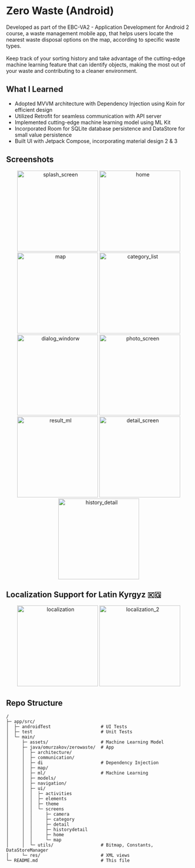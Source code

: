 # Zero Waste (Android)
Developed as part of the EBC-VA2 - Application Development for Android 2 course, a waste management mobile app, that helps users locate the nearest waste disposal options on the map, according to specific waste types.
<br>
<br>
Keep track of your sorting history and take advantage of the cutting-edge machine learning feature that can identify objects, making the most out of your waste and contributing to a cleaner environment.

## What I Learned
- Adopted MVVM architecture with Dependency Injection using Koin for efficient design
- Utilized Retrofit for seamless communication with API server
- Implemented cutting-edge machine learning model using ML Kit
- Incorporated Room for SQLite database persistence and DataStore for small value persistence
- Built UI with Jetpack Compose, incorporating material design 2 & 3

## Screenshots
<p align="center">
<img width="220" alt="splash_screen" src="https://user-images.githubusercontent.com/89274213/213871458-730cab1d-a39e-41c2-b570-2af9f5ad34f3.png">
<img width="220" alt="home" src="https://user-images.githubusercontent.com/89274213/213871449-4e588e3d-8e0d-411a-a328-e5675f8000f6.png">
<img width="220" alt="map" src="https://user-images.githubusercontent.com/89274213/213871454-7199a955-2443-4c5c-a75e-f3479f9ca7ba.png">
<img width="220" alt="category_list" src="https://user-images.githubusercontent.com/89274213/213871444-0eff1c44-3e96-4689-b24d-7b4f4cd0e1e8.png">
<img width="220" alt="dialog_windorw" src="https://user-images.githubusercontent.com/89274213/213871447-30619d9e-2127-4a32-9c4a-be9f3983d3ec.png">
<img width="220" alt="photo_screen" src="https://user-images.githubusercontent.com/89274213/213871456-87e3efed-2686-485f-a2d7-989c4bfc2134.png">
<img width="220" alt="result_ml" src="https://user-images.githubusercontent.com/89274213/213871457-829841b0-451c-4a39-a404-203b0ef83e85.png">
<img width="220" alt="detail_screen" src="https://user-images.githubusercontent.com/89274213/213871446-dbed575e-d5b4-4bfc-833a-dd28ec478caa.png">
<img width="220" alt="history_detail" src="https://user-images.githubusercontent.com/89274213/213871448-60be8013-fda5-4040-a3f0-1990a08c08f4.png">
</p>

## Localization Support for Latin Kyrgyz 🇰🇬
<p align="center">
<img width="220" alt="localization" src="https://user-images.githubusercontent.com/89274213/213871453-de0f15a0-f583-47d6-9307-8e9bc0a0e002.png">
<img width="220" alt="localization_2" src="https://user-images.githubusercontent.com/89274213/213871452-1ee2b957-ec0d-40e4-b8f5-49efdbe68c13.png">
</p>

## Repo Structure
```
/
├─ app/src/
│  ├─ androidTest                   # UI Tests
│  ├─ test                          # Unit Tests
│  └─ main/
│     ├─ assets/                    # Machine Learning Model
│     ├─ java/omurzakov/zerowaste/  # App
│     │  ├─ architecture/
│     │  ├─ communication/
│     │  ├─ di                      # Dependency Injection
│     │  ├─ map/
│     │  ├─ ml/                     # Machine Learning
│     │  ├─ models/
│     │  ├─ navigation/
│     │  ├─ ui/
│     │  │  ├─ activities
│     │  │  ├─ elements
│     │  │  ├─ theme
│     │  │  └─ screens
│     │  │     ├─ camera            
│     │  │     ├─ category          
│     │  │     ├─ detail            
│     │  │     ├─ historydetail     
│     │  │     ├─ home              
│     │  │     └─ map               
│     │  └─ utils/                  # Bitmap, Constants, DataStoreManager              
│     └─ res/                       # XML views
└─ README.md                        # This file
```

